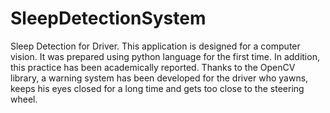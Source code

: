 # SleepDetectionSystem
 Sleep Detection for Driver.
This application is designed for a computer vision. 
It was prepared using python language for the first time. 
In addition, this practice has been academically reported. 
Thanks to the OpenCV library, a warning system has been developed for the driver who yawns, keeps his eyes closed for a long time and gets too close to the steering wheel.
